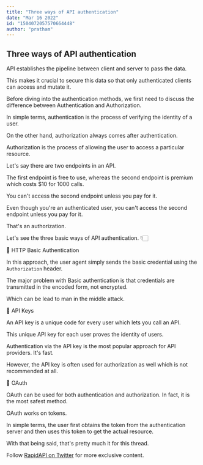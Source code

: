 ```yaml
---
title: "Three ways of API authentication"
date: "Mar 16 2022"
id: "1504072057570664448"
author: "pratham"
---
```


## Three ways of API authentication

<Tweet>

API establishes the pipeline between client and server to pass the data.

This makes it crucial to secure this data so that only authenticated clients can access and mutate it.

</Tweet>

<Tweet>

Before diving into the authentication methods, we first need to discuss the difference between Authentication and Authorization.

</Tweet>

<Tweet>

In simple terms, authentication is the process of verifying the identity of a user.

On the other hand, authorization always comes after authentication.

Authorization is the process of allowing the user to access a particular resource.

</Tweet>

<Tweet>

Let's say there are two endpoints in an API.

The first endpoint is free to use, whereas the second endpoint is premium which costs $10 for 1000 calls.

</Tweet>

<Tweet>

You can't access the second endpoint unless you pay for it.

Even though you're an authenticated user, you can't access the second endpoint unless you pay for it.

That's an authorization.

</Tweet>

<Tweet>

Let's see the three basic ways of API authentication. 👇🏻

</Tweet>

<Tweet>

📌 HTTP Basic Authentication

In this approach, the user agent simply sends the basic credential using the `Authorization` header.

</Tweet>

<Tweet>

The major problem with Basic authentication is that credentials are transmitted in the encoded form, not encrypted.

Which can be lead to man in the middle attack.

</Tweet>

<Tweet>

📌 API Keys

An API key is a unique code for every user which lets you call an API.

</Tweet>

<Tweet>

This unique API key for each user proves the identity of users.

Authentication via the API key is the most popular approach for API providers. It's fast.

</Tweet>

<Tweet>

However, the API key is often used for authorization as well which is not recommended at all.

</Tweet>

<Tweet>

📌 OAuth

OAuth can be used for both authentication and authorization. In fact, it is the most safest method.

</Tweet>

<Tweet>

OAuth works on tokens.

In simple terms, the user first obtains the token from the authentication server and then uses this token to get the actual resource.

</Tweet>

<Tweet>

With that being said, that's pretty much it for this thread.

Follow [RapidAPI on Twitter](https://twitter.com/Rapid_API) for more exclusive content.

</Tweet>
